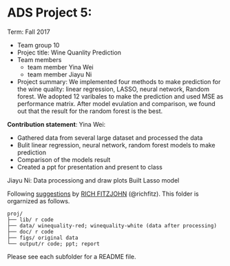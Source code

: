 # ADS Project 5: 

Term: Fall 2017

+ Team group 10
+ Projec title: Wine Quanlity Prediction
+ Team members
	+ team member Yina Wei
	+ team member Jiayu Ni
+ Project summary: We implemented four methods to make prediction for the wine quality: linear regression, LASSO, neural network, Random forest. We adopted 12 varibales to make the prediction and used MSE as performance matrix. After model evulation and comparison, we found out that the result for the random forest is the best.
	
**Contribution statement**: 
Yina Wei:
+ Gathered data from several large dataset and processed the data
+ Bulit linear regression, neural network, random forest models to make prediction
+ Comparison of the models result
+ Created a ppt for presentation and present to class

Jiayu Ni:
Data processiong and draw plots
Built Lasso model

Following [suggestions](http://nicercode.github.io/blog/2013-04-05-projects/) by [RICH FITZJOHN](http://nicercode.github.io/about/#Team) (@richfitz). This folder is orgarnized as follows.

```
proj/
├── lib/ r code
├── data/ winequality-red; winequality-white (data after processing)
├── doc/ r code
├── figs/ original data
└── output/r code; ppt; report
```

Please see each subfolder for a README file.
